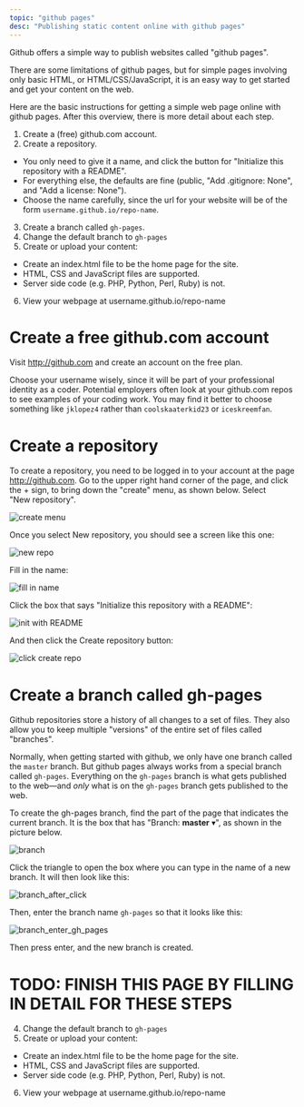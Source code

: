 ```yaml
---
topic: "github pages"
desc: "Publishing static content online with github pages"
---
```


Github offers a simple way to publish websites called "github pages".  

There are some limitations of github pages, but for simple pages involving only basic HTML, or HTML/CSS/JavaScript, it is an easy way to get started and get your content on the web.

Here are the basic instructions for getting a simple web page online with github pages.   After this overview, there is more detail about each step.

1.  Create a (free) github.com account.
2.  Create a repository.  
   * You only need to give it a name, and click the button for "Initialize this repository with a README".   
   * For everything else, the defaults are fine (public, "Add .gitignore: None", and "Add a license: None").
   * Choose the name carefully, since the url for your website will be of the form `username.github.io/repo-name`. 
3.  Create a branch called `gh-pages`.
4.  Change the default branch to `gh-pages`
5.  Create or upload your content:
   * Create an index.html file to be the home page for the site.
   * HTML, CSS and JavaScript files are supported.  
   * Server side code (e.g. PHP, Python, Perl, Ruby) is not.
6.  View your webpage at username.github.io/repo-name

# Create a free github.com account

Visit <http://github.com> and create an account on the free plan.

Choose your username wisely, since it will be part of your professional identity as a coder.  Potential employers often look at your github.com repos to see examples of your coding work.  You may find it better to choose something like `jklopez4` rather than `coolskaaterkid23` or `iceskreemfan`.  

# Create a repository

To create a repository, you need to be logged in to your account at the
page <http://github.com>.  Go to the upper right hand corner of the page,
and click the + sign, to bring down the "create" menu, as shown below.  Select "New&nbsp;repository".

![create menu](create_menu.png)

Once you select New repository, you should see a screen like this one:

![new repo](new_repo_50pct.png)

Fill in the name:

![fill in name](fill_in_name.png)

Click the box that says "Initialize this repository with a README":

![init with README](init_with_README.png)

And then click the Create repository button:

![click create repo](click_create_repo.png)

# Create a branch called gh-pages

Github repositories store a history of all changes to a set of files.  They also allow you to keep multiple "versions" of the entire set of files called "branches".

Normally, when getting started with github, we only have one branch called the `master` branch.  But github pages always works from a special branch called `gh-pages`.  Everything on the `gh-pages` branch is what gets published to the web&mdash;and <em>only</em> what is on the `gh-pages` branch gets published to the web.

To create the gh-pages branch, find the part of the page that indicates the current branch.  It is the box that has "Branch: <b>master</b>&nbsp;<span>&#9662;</span>", as shown in the picture below.

![branch](branch.png)

Click the triangle to open the box where you can type in the name of a new branch.  It will then look like this:

![branch_after_click](branch_after_click.png)


Then, enter the branch name `gh-pages` so that it looks like this:

![branch_enter_gh_pages](branch_enter_gh_pages.png)

Then press enter, and the new branch is created.






# TODO: FINISH THIS PAGE BY FILLING IN DETAIL FOR THESE STEPS

4.  Change the default branch to `gh-pages`
5.  Create or upload your content:
   * Create an index.html file to be the home page for the site.
   * HTML, CSS and JavaScript files are supported.  
   * Server side code (e.g. PHP, Python, Perl, Ruby) is not.
6.  View your webpage at username.github.io/repo-name

